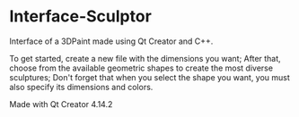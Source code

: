 # Interface-Sculptor

Interface of a 3DPaint made using Qt Creator and C++.

To get started, create a new file with the dimensions you want;
After that, choose from the available geometric shapes to create the most diverse sculptures;
Don't forget that when you select the shape you want, you must also specify its dimensions and colors.

Made with Qt Creator 4.14.2
